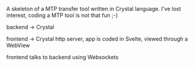 A skeleton of a MTP transfer tool written in Crystal language.
I've lost interest, coding a MTP tool is not that fun ;-)

backend  -> Crystal

frontend -> Crystal http server, app is coded in Svelte, viewed through a WebView

frontend talks to backend using Websockets